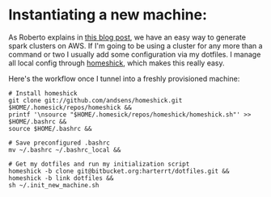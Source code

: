 # Instantiating a new machine:
As Roberto explains in [this blog post](https://robertovitillo.com/2015/01/16/next-gen-data-analysis-framework-for-telemetry/), we have an easy way to generate spark clusters on AWS.
If I'm going to be using a cluster for any more than a command or two I usually add some configuration via my dotfiles.
I manage all local config through [homeshick](https://github.com/andsens/homeshick), which makes this really easy.

Here's the workflow once I tunnel into a freshly provisioned machine:
```
# Install homeshick
git clone git://github.com/andsens/homeshick.git $HOME/.homesick/repos/homeshick &&
printf '\nsource "$HOME/.homesick/repos/homeshick/homeshick.sh"' >> $HOME/.bashrc &&
source $HOME/.bashrc &&

# Save preconfigured .bashrc
mv ~/.bashrc ~/.bashrc_local &&

# Get my dotfiles and run my initialization script
homeshick -b clone git@bitbucket.org:harterrt/dotfiles.git &&
homeshick -b link dotfiles &&
sh ~/.init_new_machine.sh
```
